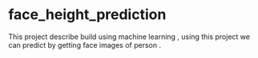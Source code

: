 # face_height_prediction
This project describe build using machine learning , using this project we can predict by getting face images of person . 
